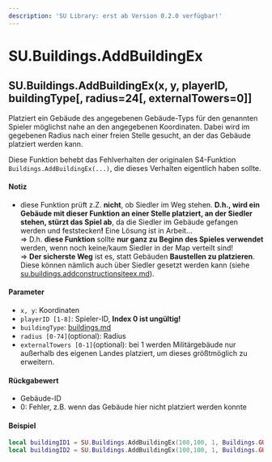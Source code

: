 ```yaml
---
description: 'SU Library: erst ab Version 0.2.0 verfügbar!'
---
```


# SU.Buildings.AddBuildingEx

## SU.Buildings.AddBuildingEx(x, y, playerID, buildingType\[, radius=24\[, externalTowers=0]]

Platziert ein Gebäude des angegebenen Gebäude-Typs für den genannten Spieler möglichst nahe an den angegebenen Koordinaten. Dabei wird im gegebenen Radius nach einer freien Stelle gesucht, an der das Gebäude platziert werden kann.

Diese Funktion behebt das Fehlverhalten der originalen S4-Funktion `Buildings.AddBuildingEx(...)`, die dieses Verhalten eigentlich haben sollte.

#### Notiz

* diese Funktion prüft z.Z. **nicht**, ob Siedler im Weg stehen. **D.h., wird ein Gebäude mit dieser Funktion an einer Stelle platziert, an der Siedler stehen, stürzt das Spiel ab**, da die Siedler im Gebäude gefangen werden und feststecke&#x6E;**!** Eine Lösung ist in Arbeit...\
  ⇒ D.h. **diese Funktion** sollte **nur ganz zu Beginn des Spieles verwendet** werden, wenn noch keine/kaum Siedler in der Map verteilt sind!\
  ⇒ **Der sicherste Weg** ist es, statt Gebäuden **Baustellen zu platzieren**. Diese können nämlich auch über Siedler gesetzt werden kann (siehe [su.buildings.addconstructionsiteex.md](su.buildings.addconstructionsiteex.md "mention")).

#### Parameter

* `x, y`: Koordinaten
* `playerID [1-8]`: Spieler-ID, **Index 0 ist ungültig!**
* `buildingType`: [buildings.md](../../api-enums/buildings.md "mention")
* `radius [0-74]`(optional): Radius
* `externalTowers [0-1]`(optional): bei 1 werden Militärgebäude nur außerhalb des eigenen Landes platziert, um dieses größtmöglich zu erweitern.

#### Rückgabewert

* Gebäude-ID
* 0: Fehler, z.B. wenn das Gebäude hier nicht platziert werden konnte

#### Beispiel

```lua
local buildingID1 = SU.Buildings.AddBuildingEx(100,100, 1, Buildings.GUARDTOWERSMALL)    // Radius = 24
local buildingID2 = SU.Buildings.AddBuildingEx(100,100, 1, Buildings.GUARDTOWERSMALL, 10)    // Radius = 10
```
